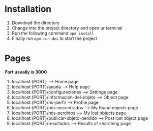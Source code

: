 # Installation

1. Download the directory
2. Change into the project directory and open ur terminal
3. Run the following command <code>npm install</code>
4. Finally run <code>npm run dev</code> to start the project

# Pages

<b>Port usually is 3000</b>

1. localhost:{PORT} --> Home page
2. localhost:{PORT}/ayuda --> Help page
3. localhost:{PORT}/configuraciones --> Settings page
4. localhost:{PORT}/informacion-del-objeto --> Object page
5. localhost:{PORT}/mi-perfil --> Profile page
6. localhost:{PORT}/mis-encontrados --> My found objects page
7. localhost:{PORT}/mis-perdidos --> My lost objects page
8. localhost:{PORT}/publicar-objeto-perdido --> Post lost object page
9. localhost:{PORT}/resultados --> Results of searching page
